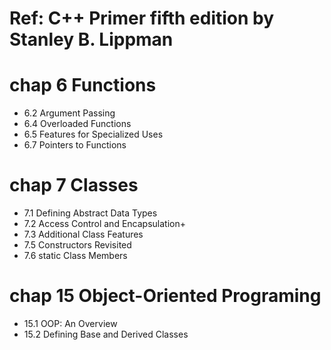# Ref: C++ Primer fifth edition by Stanley B. Lippman

# chap 6 Functions
- 6.2 Argument Passing
- 6.4 Overloaded Functions
- 6.5 Features for Specialized Uses
- 6.7 Pointers to Functions

# chap 7 Classes 
- 7.1 Defining Abstract Data Types
- 7.2 Access Control and Encapsulation+
- 7.3 Additional Class Features
- 7.5 Constructors Revisited
- 7.6 static Class Members

# chap 15 Object-Oriented Programing
- 15.1 OOP: An Overview
- 15.2 Defining Base and Derived Classes